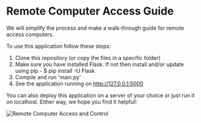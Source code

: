# Remote Computer Access Guide
We will simplify the process and make a walk-through guide for remote access computers.

To use this application follow these steps:
1. Clone this repository (or copy the files in a specific folder)
2. Make sure you have installed Flask. If not then install and/or update using pip - $ pip install -U Flask
3. Compile and run 'main.py'
4. See the application running on http://127.0.0.1:5000

You can also deploy this application on a server of your choice or just run it on localhost.
Either way, we hope you find it helpful!

![Remote Computer Access and Control ](https://user-images.githubusercontent.com/44306698/204735447-f2276744-2cd3-4a34-9e52-e66125722703.jpg)
